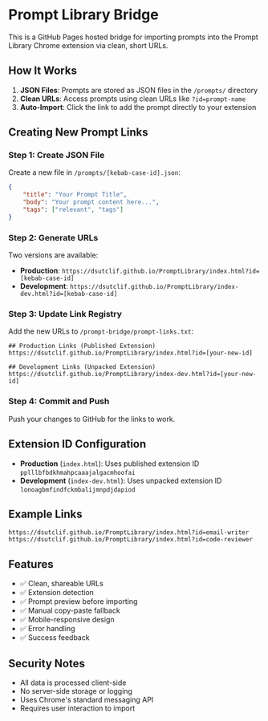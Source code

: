 # Prompt Library Bridge

This is a GitHub Pages hosted bridge for importing prompts into the Prompt Library Chrome extension via clean, short URLs.

## How It Works

1. **JSON Files**: Prompts are stored as JSON files in the `/prompts/` directory
2. **Clean URLs**: Access prompts using clean URLs like `?id=prompt-name`
3. **Auto-Import**: Click the link to add the prompt directly to your extension

## Creating New Prompt Links

### Step 1: Create JSON File
Create a new file in `/prompts/[kebab-case-id].json`:
```json
{
    "title": "Your Prompt Title",
    "body": "Your prompt content here...",
    "tags": ["relevant", "tags"]
}
```

### Step 2: Generate URLs
Two versions are available:
- **Production**: `https://dsutclif.github.io/PromptLibrary/index.html?id=[kebab-case-id]`
- **Development**: `https://dsutclif.github.io/PromptLibrary/index-dev.html?id=[kebab-case-id]`

### Step 3: Update Link Registry
Add the new URLs to `/prompt-bridge/prompt-links.txt`:
```
## Production Links (Published Extension)
https://dsutclif.github.io/PromptLibrary/index.html?id=[your-new-id]

## Development Links (Unpacked Extension)  
https://dsutclif.github.io/PromptLibrary/index-dev.html?id=[your-new-id]
```

### Step 4: Commit and Push
Push your changes to GitHub for the links to work.

## Extension ID Configuration

- **Production** (`index.html`): Uses published extension ID `pplllbfbdkhmahpcaaajalgacmhoofai`
- **Development** (`index-dev.html`): Uses unpacked extension ID `lonoagbmfindfckmbalijmnpdjdapiod`

## Example Links

```
https://dsutclif.github.io/PromptLibrary/index.html?id=email-writer
https://dsutclif.github.io/PromptLibrary/index.html?id=code-reviewer
```

## Features

- ✅ Clean, shareable URLs
- ✅ Extension detection
- ✅ Prompt preview before importing
- ✅ Manual copy-paste fallback
- ✅ Mobile-responsive design
- ✅ Error handling
- ✅ Success feedback

## Security Notes

- All data is processed client-side
- No server-side storage or logging
- Uses Chrome's standard messaging API
- Requires user interaction to import